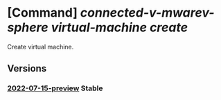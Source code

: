 # [Command] _connected-v-mwarev-sphere virtual-machine create_

Create virtual machine.

## Versions

### [2022-07-15-preview](/Resources/mgmt-plane/L3N1YnNjcmlwdGlvbnMve30vcmVzb3VyY2Vncm91cHMve30vcHJvdmlkZXJzL21pY3Jvc29mdC5jb25uZWN0ZWR2bXdhcmV2c3BoZXJlL3ZpcnR1YWxtYWNoaW5lcy97fQ==/2022-07-15-preview.xml) **Stable**

<!-- mgmt-plane /subscriptions/{}/resourcegroups/{}/providers/microsoft.connectedvmwarevsphere/virtualmachines/{} 2022-07-15-preview -->
